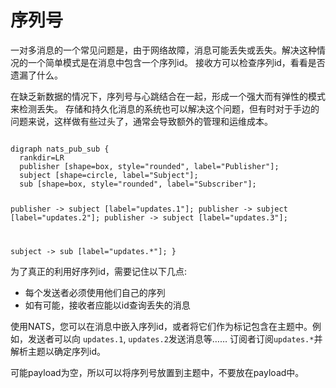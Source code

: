 # 序列号

一对多消息的一个常见问题是，由于网络故障，消息可能丢失或丢失。解决这种情况的一个简单模式是在消息中包含一个序列id。
接收方可以检查序列id，看看是否遗漏了什么。

在缺乏新数据的情况下，序列号与心跳结合在一起，形成一个强大而有弹性的模式来检测丢失。
存储和持久化消息的系统也可以解决这个问题，但有时对于手边的问题来说，这样做有些过头了，通常会导致额外的管理和运维成本。

<div class="graphviz"><code data-viz="dot">
digraph nats_pub_sub {
  rankdir=LR
  publisher [shape=box, style="rounded", label="Publisher"];
  subject [shape=circle, label="Subject"];
  sub [shape=box, style="rounded", label="Subscriber"];

  publisher -> subject [label="updates.1"];
  publisher -> subject [label="updates.2"];
  publisher -> subject [label="updates.3"];

  subject -> sub [label="updates.*"];
}
</code></div>

为了真正的利用好序列id，需要记住以下几点:
* 每个发送者必须使用他们自己的序列
* 如有可能，接收者应能以id查询丢失的消息


使用NATS，您可以在消息中嵌入序列id，或者将它们作为标记包含在主题中。例如，发送者可以向 `updates.1`, `updates.2`发送消息等……
订阅者订阅`updates.*`并解析主题以确定序列id。

可能payload为空，所以可以将序列号放置到主题中，不要放在payload中。